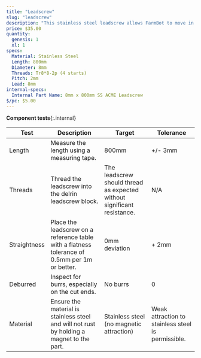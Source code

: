 ```yaml
---
title: "Leadscrew"
slug: "leadscrew"
description: "This stainless steel leadscrew allows FarmBot to move in the Z direction."
price: $35.00
quantity:
  genesis: 1
  xl: 1
specs:
  Material: Stainless Steel
  Length: 800mm
  Diameter: 8mm
  Threads: Tr8*8-2p (4 starts)
  Pitch: 2mm
  Lead: 8mm
internal-specs:
  Internal Part Name: 8mm x 800mm SS ACME Leadscrew
$/pc: $5.00
---
```


**Component tests**{:.internal}

|Test         |Description  |Target       |Tolerance    |
|-------------|-------------|-------------|-------------|
|Length       |Measure the length using a measuring tape.|800mm|+/- 3mm
|Threads      |Thread the leadscrew into the delrin leadscrew block.|The leadscrew should thread as expected without significant resistance.|N/A
|Straightness |Place the leadscrew on a reference table with a flatness tolerance of 0.5mm per 1m or better.|0mm deviation|+ 2mm
|Deburred     |Inspect for burrs, especially on the cut ends.|No burrs|0
|Material     |Ensure the material is stainless steel and will not rust by holding a magnet to the part.|Stainless steel (no magnetic attraction)|Weak attraction to stainless steel is permissible.
